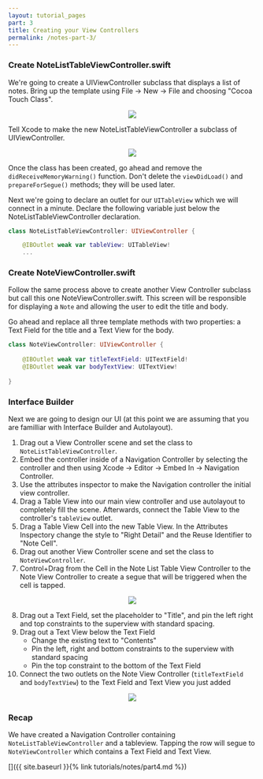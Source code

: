 ```yaml
---
layout: tutorial_pages
part: 3
title: Creating your View Controllers
permalink: /notes-part-3/
---
```


### Create NoteListTableViewController.swift

We're going to create a UIViewController subclass that displays a list of notes. Bring up the template using File -> New -> File and choosing "Cocoa Touch Class".

<p align="center"> <img src="../images/notes/P3/screenshot1.png"> </p>


Tell Xcode to make the new NoteListTableViewController a subclass of UIViewController. 

<p align="center"> <img src="../images/notes/P3/screenshot2.png"> </p>

Once the class has been created, go ahead and remove the `didReceiveMemoryWarning()` function. Don't delete the `viewDidLoad()` and `prepareForSegue()` methods; they will be used later.

Next we're going to declare an outlet for our `UITableView` which we will connect in a minute. Declare the following variable just below the NoteListTableViewController declaration.

```swift
class NoteListTableViewController: UIViewController {

    @IBOutlet weak var tableView: UITableView!
    ...
```

### Create NoteViewController.swift

Follow the same process above to create another View Controller subclass but call this one NoteViewController.swift. This screen will be responsible for displaying a `Note` and allowing the user to edit the title and body.

Go ahead and replace all three template methods with two properties: a Text Field for the title and a Text View for the body.

```swift
class NoteViewController: UIViewController {
    
    @IBOutlet weak var titleTextField: UITextField!
    @IBOutlet weak var bodyTextView: UITextView!
    
}
```

### Interface Builder

Next we are going to design our UI (at this point we are assuming that you are familliar with Interface Builder and Autolayout). 

1. Drag out a View Controller scene and set the class to `NoteListTableViewController`.
2. Embed the controller inside of a Navigation Controller by selecting the controller and then using Xcode -> Editor -> Embed In -> Navigation Controller.
3. Use the attributes inspector to make the Navigation controller the initial view controller.
4. Drag a Table View into our main view controller and use autolayout to completely fill the scene. Afterwards, connect the Table View to the controller's `tableView` outlet.
5. Drag a Table View Cell into the new Table View. In the Attributes Inspectory change the style to "Right Detail" and the Reuse Identifier to "Note Cell".
6. Drag out another View Controller scene and set the class to `NoteViewController`.
7. Control+Drag from the Cell in the Note List Table View Controller to the Note View Controller to create a segue that will be triggered when the cell is tapped.

<p align="center"> <img src="../images/notes/P3/screenshot3.gif"> </p>

8. Drag out a Text Field, set the placeholder to "Title", and pin the left right and top constraints to the superview with standard spacing.
9. Drag out a Text View below the Text Field
	* Change the existing text to "Contents"
	* Pin the left, right and bottom constraints to the superview with standard spacing
	* Pin the top constraint to the bottom of the Text Field
10. Connect the two outlets on the Note View Controller (`titleTextField` and `bodyTextView`) to the Text Field and Text View you just added

<p align="center"> <img src="../images/notes/P3/screenshot4.png"> </p>


### Recap

We have created a Navigation Controller containing `NoteListTableViewController` and a tableview. Tapping the row will segue to `NoteViewController` which contains a Text Field and Text View. 

[]({{ site.baseurl }}{% link tutorials/notes/part4.md %})